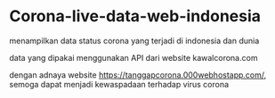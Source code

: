 # Corona-live-data-web-indonesia
menampilkan data status corona yang terjadi di indonesia dan dunia

data yang dipakai menggunakan API dari website kawalcorona.com

dengan adnaya website https://tanggapcorona.000webhostapp.com/, semoga dapat menjadi kewaspadaan terhadap virus corona

